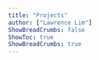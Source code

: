 ```yaml
---
title: "Projects"
author: ["Lawrence Lim"]
ShowBreadCrumbs: false
ShowToc: true
ShowBreadCrumbs: true
---
```

